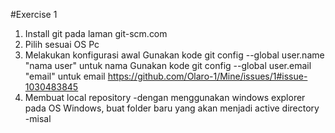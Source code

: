 #Exercise 1
1. Install git pada laman git-scm.com
2. Pilih sesuai OS Pc
3. Melakukan konfigurasi awal
  Gunakan kode git config --global user.name "nama user" untuk nama 
  Gunakan kode git config --global user.email "email" untuk email
  https://github.com/Olaro-1/Mine/issues/1#issue-1030483845
4. Membuat local repository
  -dengan menggunakan windows explorer pada OS Windows, buat folder baru yang akan menjadi active directory
  -misal 
